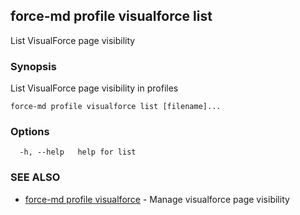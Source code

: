 ## force-md profile visualforce list

List VisualForce page visibility

### Synopsis

List VisualForce page visibility in profiles

```
force-md profile visualforce list [filename]...
```

### Options

```
  -h, --help   help for list
```

### SEE ALSO

* [force-md profile visualforce](force-md_profile_visualforce.md)	 - Manage visualforce page visibility

